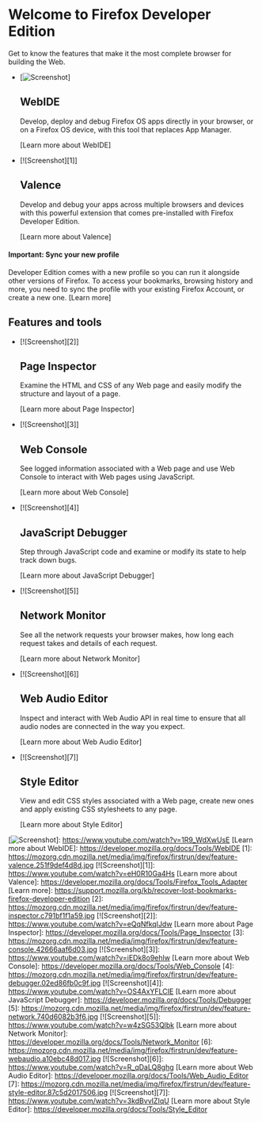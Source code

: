 # Welcome to Firefox Developer Edition

Get to know the features that make it the most complete browser for building the Web.

-   [![Screenshot]]

    ## WebIDE

    Develop, deploy and debug Firefox OS apps directly in your browser, or on a Firefox OS device, with this tool that replaces App Manager.

    [Learn more about WebIDE]

-   [![Screenshot][1]]

    ## Valence

    Develop and debug your apps across multiple browsers and devices with this powerful extension that comes pre-installed with Firefox Developer Edition.

    [Learn more about Valence]

#### Important: Sync your new profile

Developer Edition comes with a new profile so you can run it alongside other versions of Firefox. To access your bookmarks, browsing history and more, you need to sync the profile with your existing Firefox Account, or create a new one. [Learn more]

## Features and tools

-   [![Screenshot][2]]

    ## Page Inspector

    Examine the HTML and CSS of any Web page and easily modify the structure and layout of a page.

    [Learn more about Page Inspector]

-   [![Screenshot][3]]

    ## Web Console

    See logged information associated with a Web page and use Web Console to interact with Web pages using JavaScript.

    [Learn more about Web Console]

-   [![Screenshot][4]]

    ## JavaScript Debugger

    Step through JavaScript code and examine or modify its state to help track down bugs.

    [Learn more about JavaScript Debugger]

-   [![Screenshot][5]]

    ## Network Monitor

    See all the network requests your browser makes, how long each request takes and details of each request.

    [Learn more about Network Monitor]

-   [![Screenshot][6]]

    ## Web Audio Editor

    Inspect and interact with Web Audio API in real time to ensure that all audio nodes are connected in the way you expect.

    [Learn more about Web Audio Editor]

-   [![Screenshot][7]]

    ## Style Editor

    View and edit CSS styles associated with a Web page, create new ones and apply existing CSS stylesheets to any page.

    [Learn more about Style Editor]

  [Screenshot]: https://mozorg.cdn.mozilla.net/media/img/firefox/firstrun/dev/feature-webide.16763db341cb.jpg
  [![Screenshot]]: https://www.youtube.com/watch?v=1R9_WdXwUsE
  [Learn more about WebIDE]: https://developer.mozilla.org/docs/Tools/WebIDE
  [1]: https://mozorg.cdn.mozilla.net/media/img/firefox/firstrun/dev/feature-valence.251f9def4d8d.jpg
  [![Screenshot][1]]: https://www.youtube.com/watch?v=eH0R10Ga4Hs
  [Learn more about Valence]: https://developer.mozilla.org/docs/Tools/Firefox_Tools_Adapter
  [Learn more]: https://support.mozilla.org/kb/recover-lost-bookmarks-firefox-developer-edition
  [2]: https://mozorg.cdn.mozilla.net/media/img/firefox/firstrun/dev/feature-inspector.c791bf1f1a59.jpg
  [![Screenshot][2]]: https://www.youtube.com/watch?v=eQqNfkqIJdw
  [Learn more about Page Inspector]: https://developer.mozilla.org/docs/Tools/Page_Inspector
  [3]: https://mozorg.cdn.mozilla.net/media/img/firefox/firstrun/dev/feature-console.42666aaf6d03.jpg
  [![Screenshot][3]]: https://www.youtube.com/watch?v=iEDk8o9ehlw
  [Learn more about Web Console]: https://developer.mozilla.org/docs/Tools/Web_Console
  [4]: https://mozorg.cdn.mozilla.net/media/img/firefox/firstrun/dev/feature-debugger.02ed86fb0c9f.jpg
  [![Screenshot][4]]: https://www.youtube.com/watch?v=OS4AxYFLCIE
  [Learn more about JavaScript Debugger]: https://developer.mozilla.org/docs/Tools/Debugger
  [5]: https://mozorg.cdn.mozilla.net/media/img/firefox/firstrun/dev/feature-network.740d6082b3f6.jpg
  [![Screenshot][5]]: https://www.youtube.com/watch?v=w4zSG53Qlbk
  [Learn more about Network Monitor]: https://developer.mozilla.org/docs/Tools/Network_Monitor
  [6]: https://mozorg.cdn.mozilla.net/media/img/firefox/firstrun/dev/feature-webaudio.a10ebc48d017.jpg
  [![Screenshot][6]]: https://www.youtube.com/watch?v=R_qDaLQ8ghg
  [Learn more about Web Audio Editor]: https://developer.mozilla.org/docs/Tools/Web_Audio_Editor
  [7]: https://mozorg.cdn.mozilla.net/media/img/firefox/firstrun/dev/feature-style-editor.87c5d2017506.jpg
  [![Screenshot][7]]: https://www.youtube.com/watch?v=3kdBvvIZIqU
  [Learn more about Style Editor]: https://developer.mozilla.org/docs/Tools/Style_Editor
